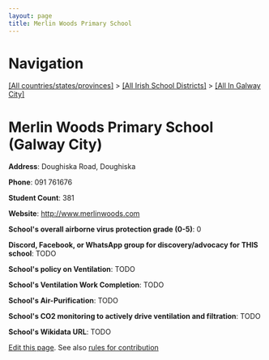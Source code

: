 ```yaml
---
layout: page
title: Merlin Woods Primary School
---
```

# Navigation

[[All countries/states/provinces]](../../..) > [[All Irish School Districts]](../..) > [[All In Galway City]](..)

# Merlin Woods Primary School (Galway City)

**Address**: Doughiska Road, Doughiska

**Phone**: 091 761676

**Student Count**: 381

**Website**: <http://www.merlinwoods.com>

**School's overall airborne virus protection grade (0-5)**: 0

**Discord, Facebook, or WhatsApp group for discovery/advocacy for THIS school**: TODO

**School's policy on Ventilation**: TODO

**School's Ventilation Work Completion**: TODO

**School's Air-Purification**: TODO

**School's CO2 monitoring to actively drive ventilation and filtration**: TODO

**School's Wikidata URL**: TODO


[Edit this page](https://github.com/ventilate-schools/Ireland/edit/main/./Galway_City/Merlin_Woods_Primary_School.md). See also [rules for contribution](../../../contribution-rules/)
